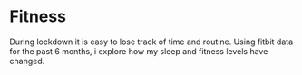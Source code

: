# Fitness
 During lockdown it is easy to lose track of time and routine. Using fitbit data for the past 6 months, i explore how my sleep and fitness levels have changed. 
